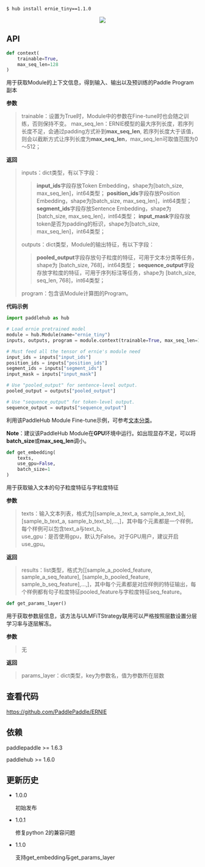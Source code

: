 ```shell
$ hub install ernie_tiny==1.1.0
```
<p align="center">
<img src="https://paddlehub.bj.bcebos.com/paddlehub-img%2Fernie_tiny_framework.PNG" hspace='10'/> <br />
</p>

## API
```python
def context(
    trainable=True,
    max_seq_len=128
)
```
用于获取Module的上下文信息，得到输入、输出以及预训练的Paddle Program副本

**参数**
> trainable：设置为True时，Module中的参数在Fine-tune时也会随之训练，否则保持不变。
> max_seq_len：ERNIE模型的最大序列长度，若序列长度不足，会通过padding方式补到**max_seq_len**, 若序列长度大于该值，则会以截断方式让序列长度为**max_seq_len**，max_seq_len可取值范围为0～512；

**返回**
> inputs：dict类型，有以下字段：
> >**input_ids**字段存放Token Embedding，shape为\[batch_size, max_seq_len\]，int64类型；
> >**position_ids**字段存放Position Embedding，shape为\[batch_size, max_seq_len\]，int64类型；
> >**segment_ids**字段存放Sentence Embedding，shape为\[batch_size, max_seq_len\]，int64类型；
> >**input_mask**字段存放token是否为padding的标识，shape为\[batch_size, max_seq_len\]，int64类型；
>
> outputs：dict类型，Module的输出特征，有以下字段：
> >**pooled_output**字段存放句子粒度的特征，可用于文本分类等任务，shape为 \[batch_size, 768\]，int64类型；
> >**sequence_output**字段存放字粒度的特征，可用于序列标注等任务，shape为 \[batch_size, seq_len, 768\]，int64类型；
>
>  program：包含该Module计算图的Program。

**代码示例**

```python
import paddlehub as hub

# Load ernie pretrained model
module = hub.Module(name="ernie_tiny")
inputs, outputs, program = module.context(trainable=True, max_seq_len=128)

# Must feed all the tensor of ernie's module need
input_ids = inputs["input_ids"]
position_ids = inputs["position_ids"]
segment_ids = inputs["segment_ids"]
input_mask = inputs["input_mask"]

# Use "pooled_output" for sentence-level output.
pooled_output = outputs["pooled_output"]

# Use "sequence_output" for token-level output.
sequence_output = outputs["sequence_output"]
```
利用该PaddleHub Module Fine-tune示例，可参考[文本分类](https://github.com/PaddlePaddle/PaddleHub/tree/release/v1.4.0/demo/text-classification)。

**Note**：建议该PaddleHub Module在**GPU**环境中运行。如出现显存不足，可以将**batch_size**或**max_seq_len**调小。


```python
def get_embedding(
    texts,
    use_gpu=False,
    batch_size=1
)
```

用于获取输入文本的句子粒度特征与字粒度特征

**参数**

> texts：输入文本列表，格式为[[sample_a_text_a, sample_a_text_b], [sample_b_text_a, sample_b_text_b],…,]，其中每个元素都是一个样例，每个样例可以包含text_a与text_b。  
> use_gpu：是否使用gpu，默认为False。对于GPU用户，建议开启use_gpu。  

**返回**  

> results：list类型，格式为[[sample_a_pooled_feature, sample_a_seq_feature], [sample_b_pooled_feature, sample_b_seq_feature],…,]，其中每个元素都是对应样例的特征输出，每个样例都有句子粒度特征pooled_feature与字粒度特征seq_feature。
>

```python
def get_params_layer()
```

用于获取参数层信息，该方法与ULMFiTStrategy联用可以严格按照层数设置分层学习率与逐层解冻。

**参数**

> 无

**返回**

> params_layer：dict类型，key为参数名，值为参数所在层数



##   查看代码

https://github.com/PaddlePaddle/ERNIE


## 依赖

paddlepaddle >= 1.6.3

paddlehub >= 1.6.0

## 更新历史

* 1.0.0

  初始发布

* 1.0.1

  修复python 2的兼容问题

* 1.1.0

  支持get_embedding与get_params_layer
